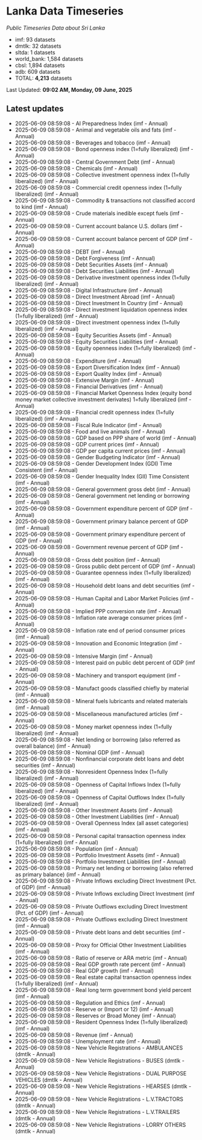 # Lanka Data Timeseries
*Public Timeseries Data about Sri Lanka*

* imf: 93 datasets
* dmtlk: 32 datasets
* sltda: 1 datasets
* world_bank: 1,584 datasets
* cbsl: 1,894 datasets
* adb: 609 datasets
* TOTAL: **4,213** datasets

Last Updated: **09:02 AM, Monday, 09 June, 2025**

## Latest updates

* 2025-06-09 08:59:08 - AI Preparedness Index (imf - Annual)
* 2025-06-09 08:59:08 - Animal and vegetable oils and fats (imf - Annual)
* 2025-06-09 08:59:08 - Beverages and tobacco (imf - Annual)
* 2025-06-09 08:59:08 - Bond openness index (1=fully liberalized) (imf - Annual)
* 2025-06-09 08:59:08 - Central Government Debt (imf - Annual)
* 2025-06-09 08:59:08 - Chemicals (imf - Annual)
* 2025-06-09 08:59:08 - Collective investment openness index (1=fully liberalized) (imf - Annual)
* 2025-06-09 08:59:08 - Commercial credit openness index (1=fully liberalized) (imf - Annual)
* 2025-06-09 08:59:08 - Commodity & transactions not classified accord to kind (imf - Annual)
* 2025-06-09 08:59:08 - Crude materials inedible except fuels (imf - Annual)
* 2025-06-09 08:59:08 - Current account balance U.S. dollars (imf - Annual)
* 2025-06-09 08:59:08 - Current account balance percent of GDP (imf - Annual)
* 2025-06-09 08:59:08 - DEBT (imf - Annual)
* 2025-06-09 08:59:08 - Debt Forgiveness (imf - Annual)
* 2025-06-09 08:59:08 - Debt Securities Assets (imf - Annual)
* 2025-06-09 08:59:08 - Debt Securities Liabilities (imf - Annual)
* 2025-06-09 08:59:08 - Derivative investment openness index (1=fully liberalized) (imf - Annual)
* 2025-06-09 08:59:08 - Digital Infrastructure (imf - Annual)
* 2025-06-09 08:59:08 - Direct Investment Abroad (imf - Annual)
* 2025-06-09 08:59:08 - Direct Investment In Country (imf - Annual)
* 2025-06-09 08:59:08 - Direct investment liquidation openness index (1=fully liberalized) (imf - Annual)
* 2025-06-09 08:59:08 - Direct investment openness index (1=fully liberalized) (imf - Annual)
* 2025-06-09 08:59:08 - Equity Securities Assets (imf - Annual)
* 2025-06-09 08:59:08 - Equity Securities Liabilities (imf - Annual)
* 2025-06-09 08:59:08 - Equity openness index (1=fully liberalized) (imf - Annual)
* 2025-06-09 08:59:08 - Expenditure (imf - Annual)
* 2025-06-09 08:59:08 - Export Diversification Index (imf - Annual)
* 2025-06-09 08:59:08 - Export Quality Index (imf - Annual)
* 2025-06-09 08:59:08 - Extensive Margin (imf - Annual)
* 2025-06-09 08:59:08 - Financial Derivatives (imf - Annual)
* 2025-06-09 08:59:08 - Financial Market Openness Index (equity bond money market collective investment derivates) 1=fully liberalized (imf - Annual)
* 2025-06-09 08:59:08 - Financial credit openness index (1=fully liberalized) (imf - Annual)
* 2025-06-09 08:59:08 - Fiscal Rule Indicator (imf - Annual)
* 2025-06-09 08:59:08 - Food and live animals (imf - Annual)
* 2025-06-09 08:59:08 - GDP based on PPP share of world (imf - Annual)
* 2025-06-09 08:59:08 - GDP current prices (imf - Annual)
* 2025-06-09 08:59:08 - GDP per capita current prices (imf - Annual)
* 2025-06-09 08:59:08 - Gender Budgeting Indicator (imf - Annual)
* 2025-06-09 08:59:08 - Gender Development Index (GDI) Time Consistent (imf - Annual)
* 2025-06-09 08:59:08 - Gender Inequality Index (GII) Time Consistent (imf - Annual)
* 2025-06-09 08:59:08 - General government gross debt (imf - Annual)
* 2025-06-09 08:59:08 - General government net lending or borrowing (imf - Annual)
* 2025-06-09 08:59:08 - Government expenditure percent of GDP (imf - Annual)
* 2025-06-09 08:59:08 - Government primary balance percent of GDP (imf - Annual)
* 2025-06-09 08:59:08 - Government primary expenditure percent of GDP (imf - Annual)
* 2025-06-09 08:59:08 - Government revenue percent of GDP (imf - Annual)
* 2025-06-09 08:59:08 - Gross debt position (imf - Annual)
* 2025-06-09 08:59:08 - Gross public debt percent of GDP (imf - Annual)
* 2025-06-09 08:59:08 - Guarantee openness index (1=fully liberalized) (imf - Annual)
* 2025-06-09 08:59:08 - Household debt loans and debt securities (imf - Annual)
* 2025-06-09 08:59:08 - Human Capital and Labor Market Policies (imf - Annual)
* 2025-06-09 08:59:08 - Implied PPP conversion rate (imf - Annual)
* 2025-06-09 08:59:08 - Inflation rate average consumer prices (imf - Annual)
* 2025-06-09 08:59:08 - Inflation rate end of period consumer prices (imf - Annual)
* 2025-06-09 08:59:08 - Innovation and Economic Integration (imf - Annual)
* 2025-06-09 08:59:08 - Intensive Margin (imf - Annual)
* 2025-06-09 08:59:08 - Interest paid on public debt percent of GDP (imf - Annual)
* 2025-06-09 08:59:08 - Machinery and transport equipment (imf - Annual)
* 2025-06-09 08:59:08 - Manufact goods classified chiefly by material (imf - Annual)
* 2025-06-09 08:59:08 - Mineral fuels lubricants and related materials (imf - Annual)
* 2025-06-09 08:59:08 - Miscellaneous manufactured articles (imf - Annual)
* 2025-06-09 08:59:08 - Money market openness index (1=fully liberalized) (imf - Annual)
* 2025-06-09 08:59:08 - Net lending or borrowing (also referred as overall balance) (imf - Annual)
* 2025-06-09 08:59:08 - Nominal GDP (imf - Annual)
* 2025-06-09 08:59:08 - Nonfinancial corporate debt loans and debt securities (imf - Annual)
* 2025-06-09 08:59:08 - Nonresident Openness Index (1=fully liberalized) (imf - Annual)
* 2025-06-09 08:59:08 - Openness of Capital Inflows Index (1=fully liberalized) (imf - Annual)
* 2025-06-09 08:59:08 - Openness of Capital Outflows Index (1=fully liberalized) (imf - Annual)
* 2025-06-09 08:59:08 - Other Investment Assets (imf - Annual)
* 2025-06-09 08:59:08 - Other Investment Liabilities (imf - Annual)
* 2025-06-09 08:59:08 - Overall Openness Index (all asset categories) (imf - Annual)
* 2025-06-09 08:59:08 - Personal capital transaction openness index (1=fully liberalized) (imf - Annual)
* 2025-06-09 08:59:08 - Population (imf - Annual)
* 2025-06-09 08:59:08 - Portfolio Investment Assets (imf - Annual)
* 2025-06-09 08:59:08 - Portfolio Investment Liabilities (imf - Annual)
* 2025-06-09 08:59:08 - Primary net lending or borrowing (also referred as primary balance) (imf - Annual)
* 2025-06-09 08:59:08 - Private Inflows excluding Direct Investment (Pct. of GDP) (imf - Annual)
* 2025-06-09 08:59:08 - Private Inflows excluding Direct Investment (imf - Annual)
* 2025-06-09 08:59:08 - Private Outflows excluding Direct Investment (Pct. of GDP) (imf - Annual)
* 2025-06-09 08:59:08 - Private Outflows excluding Direct Investment (imf - Annual)
* 2025-06-09 08:59:08 - Private debt loans and debt securities (imf - Annual)
* 2025-06-09 08:59:08 - Proxy for Official Other Investment Liabilities (imf - Annual)
* 2025-06-09 08:59:08 - Ratio of reserve or ARA metric (imf - Annual)
* 2025-06-09 08:59:08 - Real GDP growth rate percent (imf - Annual)
* 2025-06-09 08:59:08 - Real GDP growth (imf - Annual)
* 2025-06-09 08:59:08 - Real estate capital transaction openness index (1=fully liberalized) (imf - Annual)
* 2025-06-09 08:59:08 - Real long term government bond yield percent (imf - Annual)
* 2025-06-09 08:59:08 - Regulation and Ethics (imf - Annual)
* 2025-06-09 08:59:08 - Reserve or (Import or 12) (imf - Annual)
* 2025-06-09 08:59:08 - Reserves or Broad Money (imf - Annual)
* 2025-06-09 08:59:08 - Resident Openness Index (1=fully liberalized) (imf - Annual)
* 2025-06-09 08:59:08 - Revenue (imf - Annual)
* 2025-06-09 08:59:08 - Unemployment rate (imf - Annual)
* 2025-06-09 08:59:08 - New Vehicle Registrations - AMBULANCES (dmtlk - Annual)
* 2025-06-09 08:59:08 - New Vehicle Registrations - BUSES (dmtlk - Annual)
* 2025-06-09 08:59:08 - New Vehicle Registrations - DUAL PURPOSE VEHICLES (dmtlk - Annual)
* 2025-06-09 08:59:08 - New Vehicle Registrations - HEARSES (dmtlk - Annual)
* 2025-06-09 08:59:08 - New Vehicle Registrations - L.V.TRACTORS (dmtlk - Annual)
* 2025-06-09 08:59:08 - New Vehicle Registrations - L.V.TRAILERS (dmtlk - Annual)
* 2025-06-09 08:59:08 - New Vehicle Registrations - LORRY OTHERS (dmtlk - Annual)